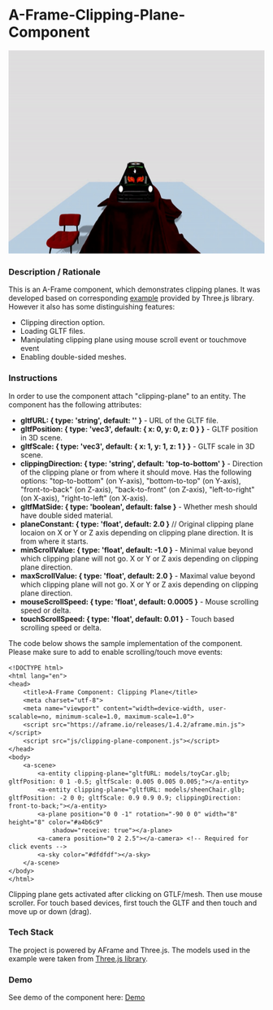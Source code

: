 # A-Frame-Clipping-Plane-Component
<img src="img/screenshot.gif" title="Video screen capture" alt="Video screen capture" height="400">

### **Description / Rationale**
This is an A-Frame component, which demonstrates clipping planes. It was developed based on corresponding <a href="https://threejs.org/examples/webgl_clipping.html">example</a> provided by Three.js library. However it also has some distinguishing features: 
* Clipping direction option.
* Loading GLTF files.
* Manipulating clipping plane using mouse scroll event or touchmove event
* Enabling double-sided meshes.     

### **Instructions**
In order to use the component attach "clipping-plane" to an entity. The component has the following attributes: 
* <b>gltfURL: { type: 'string', default: '' }</b> - URL of the GLTF file.
* <b>gltfPosition: { type: 'vec3', default: { x: 0, y: 0, z: 0 } }</b> - GLTF position in 3D scene.
* <b>gltfScale: { type: 'vec3', default: { x: 1, y: 1, z: 1 } }</b> - GLTF scale in 3D scene. 
* <b>clippingDirection: { type: 'string', default: 'top-to-bottom' }</b> - Direction of the clipping plane or from where it should move. Has the following options: "top-to-bottom" (on Y-axis), "bottom-to-top" (on Y-axis), "front-to-back" (on Z-axis), "back-to-front" (on Z-axis), "left-to-right" (on X-axis), "right-to-left" (on X-axis).  
* <b>gltfMatSide: { type: 'boolean', default: false }</b> - Whether mesh should have double sided material.
* <b>planeConstant: { type: 'float', default: 2.0 }</b> // Original clipping plane locaion on X or Y or Z axis depending on clipping plane direction. It is from where it starts.
* <b>minScrollValue: { type: 'float', default: -1.0 }</b> - Minimal value beyond which clipping plane will not go. X or Y or Z axis depending on clipping plane direction.
* <b>maxScrollValue: { type: 'float', default: 2.0 }</b> - Maximal value beyond which clipping plane will not go. X or Y or Z axis depending on clipping plane direction.
* <b>mouseScrollSpeed: { type: 'float', default: 0.0005 }</b> - Mouse scrolling speed or delta. 
* <b>touchScrollSpeed: { type: 'float', default: 0.01 }</b> - Touch based scrolling speed or delta.

The code below shows the sample implementation of the component. Please make sure to add <a-camera></a-camera> to enable scrolling/touch move events:
```
<!DOCTYPE html>
<html lang="en">
<head>
    <title>A-Frame Component: Clipping Plane</title>
    <meta charset="utf-8">
    <meta name="viewport" content="width=device-width, user-scalable=no, minimum-scale=1.0, maximum-scale=1.0">
    <script src="https://aframe.io/releases/1.4.2/aframe.min.js"></script>
    <script src="js/clipping-plane-component.js"></script>
</head>
<body>
    <a-scene>
        <a-entity clipping-plane="gltfURL: models/toyCar.glb; gltfPosition: 0 1 -0.5; gltfScale: 0.005 0.005 0.005;"></a-entity>
        <a-entity clipping-plane="gltfURL: models/sheenChair.glb; gltfPosition: -2 0 0; gltfScale: 0.9 0.9 0.9; clippingDirection: front-to-back;"></a-entity>
        <a-plane position="0 0 -1" rotation="-90 0 0" width="8" height="8" color="#a4b6c9"
            shadow="receive: true"></a-plane>
        <a-camera position="0 2 2.5"></a-camera> <!-- Required for click events --> 
        <a-sky color="#dfdfdf"></a-sky>
    </a-scene>
</body>
</html>
```
Clipping plane gets activated after clicking on GTLF/mesh. Then use mouse scroller. For touch based devices, first touch the GLTF and then touch and move up or down (drag).

### **Tech Stack**
The project is powered by AFrame and Three.js. The models used in the example were taken from <a href="[https://media.w3.org/2010/05/sintel/](https://github.com/mrdoob/three.js/tree/master/examples/models/gltf)">Three.js library</a>.

### **Demo**
See demo of the component here: [Demo](https://c-plane.glitch.me/)

